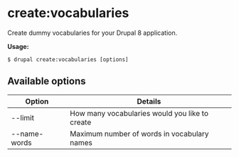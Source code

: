 # create:vocabularies
Create dummy vocabularies for your Drupal 8 application.

**Usage:**
```
$ drupal create:vocabularies [options]
```

## Available options
Option | Details
-------|-------------
--limit | How many vocabularies would you like to create
--name-words | Maximum number of words in vocabulary names
